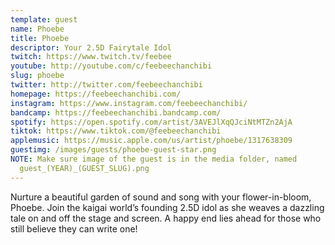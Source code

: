 ```yaml
---
template: guest
name: Phoebe
title: Phoebe
descriptor: Your 2.5D Fairytale Idol
twitch: https://www.twitch.tv/feebee
youtube: http://youtube.com/c/feebeechanchibi
slug: phoebe
twitter: http://twitter.com/feebeechanchibi
homepage: https://feebeechanchibi.com/
instagram: https://www.instagram.com/feebeechanchibi/
bandcamp: https://feebeechanchibi.bandcamp.com/
spotify: https://open.spotify.com/artist/3AVEJlXqQJciNtMTZn2AjA
tiktok: https://www.tiktok.com/@feebeechanchibi
applemusic: https://music.apple.com/us/artist/phoebe/1317638309
guestimg: /images/guests/phoebe-guest-star.png
NOTE: Make sure image of the guest is in the media folder, named
  guest_(YEAR)_(GUEST_SLUG).png
---
```

Nurture a beautiful garden of sound and song with your flower-in-bloom, Phoebe[](https://www.instagram.com/feebeechanchibi/). Join the kaigai world’s founding 2.5D idol as she weaves a dazzling tale on and off the stage and screen. A happy end lies ahead for those who still believe they can write one!
